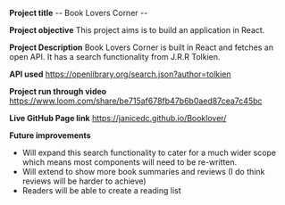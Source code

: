 **Project title**
-- Book Lovers Corner --

**Project objective**
This project aims is to build an application in React.

**Project Description**
Book Lovers Corner is built in React and fetches an open API. 
It has a search functionality from J.R.R Tolkien.

**API used**
https://openlibrary.org/search.json?author=tolkien

**Project run through video**
https://www.loom.com/share/be715af678fb47b6b0aed87cea7c45bc

**Live GitHub Page link**
https://janicedc.github.io/Booklover/


**Future improvements**
- Will expand this search functionality to cater for a much wider scope which means most components will need to be re-written.
- Will extend to show more book summaries and reviews (I do think reviews will be harder to achieve)
- Readers will be able to create a reading list